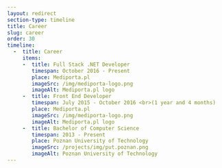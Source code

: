 ```yaml
---
layout: redirect
section-type: timeline
title: Career
slug: career
order: 30
timeline:
  -  title: Career
     items:
     -  title: Full Stack .NET Developer
        timespan: October 2016 - Present
        place: Mediporta.pl
        imageSrc: /img/mediporta-logo.png
        imageAlt: Mediporta.pl logo
     -  title: Front End Developer
        timespan: July 2015 - October 2016 <br>(1 year and 4 months)
        place: Mediporta.pl
        imageSrc: /img/mediporta-logo.png
        imageAlt: Mediporta.pl logo
     -  title: Bachelor of Computer Science
        timespan: 2013 - Present
        place: Poznan University of Technology
        imageSrc: /projects/img/put.poznan.png
        imageAlt: Poznan University of Technology
---
```

